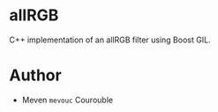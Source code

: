 # allRGB
C++ implementation of an allRGB filter using Boost GIL.

# Author

* Meven `mevouc` Courouble
